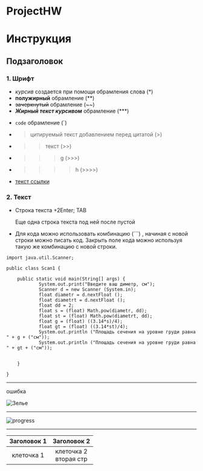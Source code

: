 # ProjectHW
# Инструкция
## Подзаголовок
### 1. Шрифт
* *курсив* создается при помощи обрамления слова (*)
* **полужирный** обрамление (**)
* ~~зачеркнутый~~ обрамление (~~)
* ***Жирный текст курсивом*** обрамление (***)
- `code` обрамление (`)
- >цитируемый текст добавлением перед цитатой (>)
- >>текст (>>)
- >>>g (>>>)
- >>>>h (>>>>)
* [текст ссылки](URL_ссылки)

 ### 2. Текст

 * Строка текста +2Enter;  TAB
 
    Еще одна строка текста под ней после пустой

* Для кода можно использовать комбинацию (```) , начиная с новой строки можно писать код. Закрыть поле кода можно используя такую же комбинацию с новой строки.

```
import java.util.Scanner;

public class Scan1 {

	public static void main(String[] args) {
			System.out.print("Введите ваш диметр, см");
			Scanner d = new Scanner (System.in);
			float diametr = d.nextFloat ();
			float diametrt = d.nextFloat ();
			float dd = 2;
			float s = (float) Math.pow(diametr, dd);
			float st = (float) Math.pow(diametrt, dd);
			float g = (float) ((3.14*s)/4);
			float gt = (float) ((3.14*st)/4);
			System.out.println ("Площадь сечения на уровне груди равна " + g + ("см"));
			System.out.println ("Площадь сечения на уровне груди равна " + gt + ("см"));
			

	}

}
``` 



 ___
ошибка

![Зелье](https://static.wikia.nocookie.net/habitrpg/images/f/fc/Pet_HatchingPotion_Zombie.png/revision/latest?cb=20210503121739)
___
![progress](https://static.wikia.nocookie.net/habitrpg/images/3/32/Progress_bar.png/revision/latest?cb=20190727093726)
___
| Заголовок 1 | Заголовок 2 |
|:-----------:|:-----------:|
| клеточка 1 | клеточка 2<br/>вторая стр|
